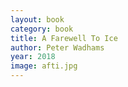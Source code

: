 ```yaml
---
layout: book
category: book
title: A Farewell To Ice
author: Peter Wadhams
year: 2018
image: afti.jpg
---
```

